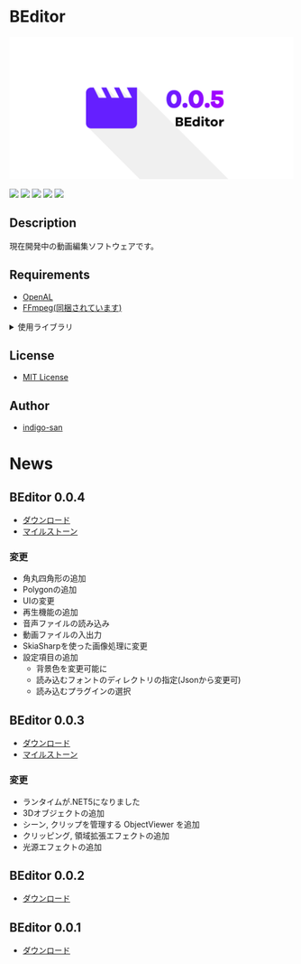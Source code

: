 # BEditor

![](https://raw.githubusercontent.com/b-editor/BEditor/develop/docs/imgs/header.png)

![](https://img.shields.io/github/issues/b-editor/BEditor)
![](https://img.shields.io/github/forks/b-editor/BEditor)
![](https://img.shields.io/github/stars/b-editor/BEditor)
![](https://img.shields.io/github/license/b-editor/BEditor)
![](https://github.com/b-editor/BEditor/workflows/Debug%20Build%20&%20Test/badge.svg)

## Description
現在開発中の動画編集ソフトウェアです。

## Requirements
* [OpenAL](https://www.openal.org/)
* [FFmpeg(同梱されています)](https://ffmpeg.org)

<details>
<summary>使用ライブラリ</summary>

## 使用ライブラリ
* [.NET runtime](https://github.com/dotnet/runtime)
* [OpenTK](https://github.com/opentk/opentk)
* [System.Reactive](https://github.com/dotnet/reactive)
* [NAudio](https://github.com/naudio/NAudio)
* [SkiaSharp](https://github.com/mono/SkiaSharp)

</details>

## License

* [MIT License](https://github.com/b-editor/BEditor/blob/main/LICENSE)

## Author

* [indigo-san](https://github.com/indigo-san)

# News

## BEditor 0.0.4

* [ダウンロード](https://github.com/b-editor/BEditor/releases/tag/v0.0.4-alpha)
* [マイルストーン](https://github.com/b-editor/BEditor/milestone/3)

### 変更

* 角丸四角形の追加
* Polygonの追加
* UIの変更
* 再生機能の追加
* 音声ファイルの読み込み
* 動画ファイルの入出力
* SkiaSharpを使った画像処理に変更
* 設定項目の追加
    * 背景色を変更可能に
    * 読み込むフォントのディレクトリの指定(Jsonから変更可)
    * 読み込むプラグインの選択

## BEditor 0.0.3

* [ダウンロード](https://github.com/b-editor/BEditor/releases/tag/v0.0.3-alpha)
* [マイルストーン](https://github.com/b-editor/BEditor/milestone/1)

### 変更

* ランタイムが.NET5になりました
* 3Dオブジェクトの追加
* シーン, クリップを管理する ObjectViewer を追加
* クリッピング, 領域拡張エフェクトの追加
* 光源エフェクトの追加


## BEditor 0.0.2

* [ダウンロード](https://drive.google.com/file/d/15BZabYO3jz_bGCnBT3IyMnxiJWHLAb-o/view?usp=sharing)

## BEditor 0.0.1

* [ダウンロード](https://drive.google.com/file/d/19w8gj_la7JAaCQjlEVldbbpos9xyMjrL/view?usp=sharing)
